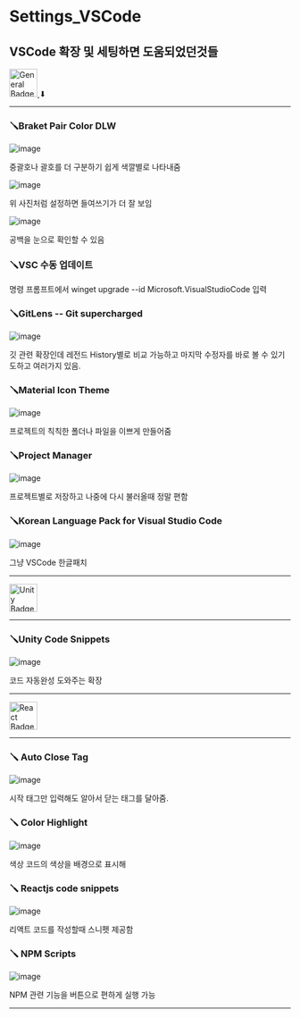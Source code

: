 # Settings_VSCode
## VSCode 확장 및 세팅하면 도움되었던것들

<span>
  <a href="#" target="_blank">
    <img src="https://img.shields.io/badge/General-808080?style=for-the-badge" 
         alt="General Badge" 
         height="50"/>
  </a>
  ⬇
</span>



<hr>


### 🪛Braket Pair Color DLW

![image](https://github.com/user-attachments/assets/2f76c777-61e2-43a3-a937-da8cac0ae5c9)

  중괄호나 괄호를 더 구분하기 쉽게 색깔별로 나타내줌

![image](https://github.com/user-attachments/assets/1b92932d-6b13-4318-ac44-9c418ec62d27)

  위 사진처럼 설정하면 들여쓰기가 더 잘 보임

![image](https://github.com/user-attachments/assets/41ebefde-2658-4960-bf6a-06f97c1bcd7e)

  공백을 눈으로 확인할 수 있음
  
### 🪛VSC 수동 업데이트

 명령 프롬프트에서 winget upgrade --id Microsoft.VisualStudioCode 입력

### 🪛GitLens -- Git supercharged

![image](https://github.com/user-attachments/assets/4a358a10-369a-4610-a6a2-650b57f2c7af)

  깃 관련 확장인데 레전드 History별로 비교 가능하고 마지막 수정자를 바로 볼 수 있기도하고 여러가지 있음.

### 🪛Material Icon Theme

![image](https://github.com/user-attachments/assets/fed94fe5-d34c-4f66-b07d-037902da9881)

  프로젝트의 칙칙한 폴더나 파일을 이쁘게 만들어줌

### 🪛Project Manager

![image](https://github.com/user-attachments/assets/05ad9bc7-7a60-42a0-a8f5-75acd0fdd0e6)

  프로젝트별로 저장하고 나중에 다시 불러올때 정말 편함

### 🪛Korean Language Pack for Visual Studio Code

![image](https://github.com/user-attachments/assets/0706203e-46ce-4417-b861-e5dbe7a19665)

  그냥 VSCode 한글패치


<hr>

<a href="https://unity.com/" target="_blank">
  <img src="https://img.shields.io/badge/Unity-100000?logo=unity&logoColor=white&style=for-the-badge" 
       alt="Unity Badge" 
       height="50"/>
</a>
<hr>

### 🪛Unity Code Snippets

![image](https://github.com/user-attachments/assets/cf09a621-4ba1-4f96-9ecf-4cf4a5bbaa05)

  코드 자동완성 도와주는 확장



 
<hr>

<a href="https://reactjs.org/" target="_blank">
  <img src="https://img.shields.io/badge/React-61DAFB?logo=react&logoColor=white&style=for-the-badge" 
       alt="React Badge" 
       height="50"/>
</a>
<hr>

### 🪛 Auto Close Tag

![image](https://github.com/user-attachments/assets/7f3d434e-5620-4d33-bd6a-13213df15303)

  시작 태그만 입력해도 알아서 닫는 태그를 달아줌.

### 🪛 Color Highlight

![image](https://github.com/user-attachments/assets/d4b4cf74-5d1a-49a5-80a1-08fb1ad8fd9c)

  색상 코드의 색상을 배경으로 표시해

### 🪛 Reactjs code snippets

![image](https://github.com/user-attachments/assets/904be401-7d9d-412b-89e6-e199e6802920)

  리액트 코드를 작성할때 스니펫 제공함

### 🪛 NPM Scripts

![image](https://github.com/user-attachments/assets/52d12d00-8345-449a-9eaf-faf5a9ed3e81)

  NPM 관련 기능을 버튼으로 편하게 실행 가능


<hr>






